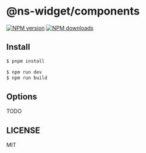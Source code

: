 # @ns-widget/components

[![NPM version](https://img.shields.io/npm/v/@ns-widget/components.svg?style=flat)](https://npmjs.com/package/@ns-widget/components)
[![NPM downloads](http://img.shields.io/npm/dm/@ns-widget/components.svg?style=flat)](https://npmjs.com/package/@ns-widget/components)

## Install

```bash
$ pnpm install
```

```bash
$ npm run dev
$ npm run build
```

## Options

TODO

## LICENSE

MIT
